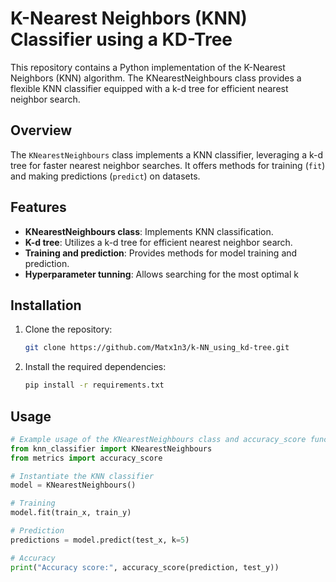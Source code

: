 # K-Nearest Neighbors (KNN) Classifier using a KD-Tree

This repository contains a Python implementation of the K-Nearest Neighbors (KNN) algorithm. The KNearestNeighbours class provides a flexible KNN classifier equipped with a k-d tree for efficient nearest neighbor search.

## Overview

The `KNearestNeighbours` class implements a KNN classifier, leveraging a k-d tree for faster nearest neighbor searches. It offers methods for training (`fit`) and making predictions (`predict`) on datasets.

## Features

- **KNearestNeighbours class**: Implements KNN classification.
- **K-d tree**: Utilizes a k-d tree for efficient nearest neighbor search.
- **Training and prediction**: Provides methods for model training and prediction.
- **Hyperparameter tunning**: Allows searching for the most optimal k

## Installation

1. Clone the repository:

    ```bash
    git clone https://github.com/Matx1n3/k-NN_using_kd-tree.git
    ```

2. Install the required dependencies:

    ```bash
    pip install -r requirements.txt
    ```

## Usage

```python
# Example usage of the KNearestNeighbours class and accuracy_score function
from knn_classifier import KNearestNeighbours
from metrics import accuracy_score

# Instantiate the KNN classifier
model = KNearestNeighbours()

# Training
model.fit(train_x, train_y)

# Prediction
predictions = model.predict(test_x, k=5)

# Accuracy
print("Accuracy score:", accuracy_score(prediction, test_y))
